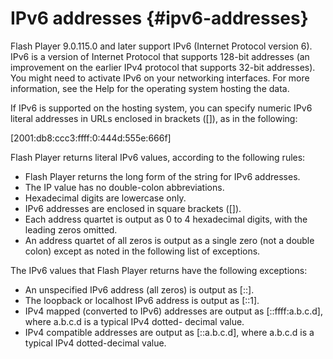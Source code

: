 # IPv6 addresses {#ipv6-addresses}

Flash Player 9.0.115.0 and later support IPv6 (Internet Protocol version 6). IPv6 is a version of Internet Protocol that supports 128-bit addresses (an improvement on the earlier IPv4 protocol that supports 32-bit addresses). You might need to activate IPv6 on your networking interfaces. For more information, see the Help for the operating system hosting the data.

If IPv6 is supported on the hosting system, you can specify numeric IPv6 literal addresses in URLs enclosed in brackets ([]), as in the following:

[2001:db8:ccc3:ffff:0:444d:555e:666f]

Flash Player returns literal IPv6 values, according to the following rules:

*   Flash Player returns the long form of the string for IPv6 addresses.
*   The IP value has no double-colon abbreviations.
*   Hexadecimal digits are lowercase only.
*   IPv6 addresses are enclosed in square brackets ([]).
*   Each address quartet is output as 0 to 4 hexadecimal digits, with the leading zeros omitted.
*   An address quartet of all zeros is output as a single zero (not a double colon) except as noted in the following list of exceptions.

The IPv6 values that Flash Player returns have the following exceptions:

*   An unspecified IPv6 address (all zeros) is output as [::].
*   The loopback or localhost IPv6 address is output as [::1].
*   IPv4 mapped (converted to IPv6) addresses are output as [::ffff:a.b.c.d], where a.b.c.d is a typical IPv4 dotted- decimal value.
*   IPv4 compatible addresses are output as [::a.b.c.d], where a.b.c.d is a typical IPv4 dotted-decimal value.